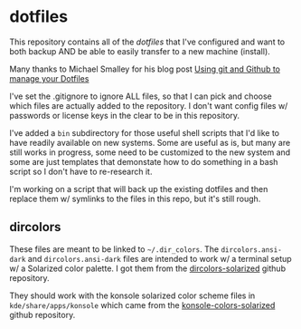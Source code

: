 dotfiles
========

This repository contains all of the _dotfiles_ that I've configured and want to
both backup AND be able to easily transfer to a new machine (install).

Many thanks to Michael Smalley for his blog post [Using git and Github to manage your Dotfiles][manageDotfiles]

[manageDotfiles]: <http://blog.smalleycreative.com/tutorials/using-git-and-github-to-manage-your-dotfiles/>

I've set the .gitignore to ignore ALL files, so that I can pick and choose which files are actually
added to the repository. I don't want config files w/ passwords or license keys in the clear to be
in this repository.

I've added a `bin` subdirectory for those useful shell scripts that I'd like to have readily available on new systems. Some are useful as is, but many are still works in progress, some need to be customized to the new system and some are just templates that demonstate how to do something in a bash script so I don't have to re-research it.

I'm working on a script that will back up the existing dotfiles and then replace them w/ symlinks to the files in this repo, but it's still rough.

## dircolors ##

These files are meant to be linked to `~/.dir_colors`.
The `dircolors.ansi-dark` and `dircolors.ansi-dark` files are intended to work w/ a terminal setup w/ a Solarized color palette. I got them from the [dircolors-solarized][] github repository.

They should work with the konsole solarized color scheme files in `kde/share/apps/konsole` which came from the [konsole-colors-solarized][] github repository.

[dircolors-solarized]: <https://github.com/seebi/dircolors-solarized>
[konsole-colors-solarized]: <https://github.com/phiggins/konsole-colors-solarized>
